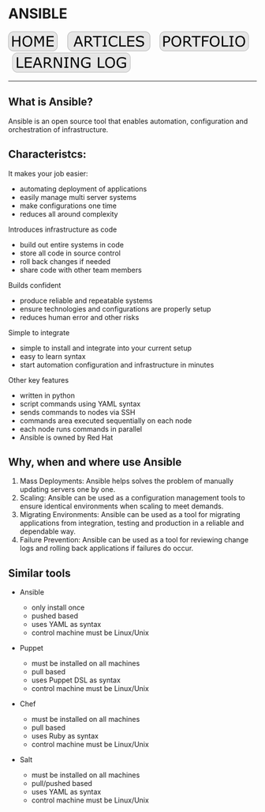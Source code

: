 # ANSIBLE

[![HOME](../../img/button_home.png)](https://github.com/mmmarceleza/My-Learning-Tracker#marcelos-learning-tracker) &nbsp; &nbsp; [![MY ARTICLES](../../img/button_article.png)](https://github.com/mmmarceleza/My-Learning-Tracker/blob/master/content/my-articles.md#my-articles) &nbsp; &nbsp; [![PORTFOLIO](../../img/button_portfolio.png)](https://github.com/mmmarceleza/My-Learning-Tracker/blob/master/content/portfolio.md#portfolio) &nbsp; &nbsp; [![LEARNING LOG](../../img/button_log.png)](https://github.com/mmmarceleza/My-Learning-Tracker/blob/master/content/learning-log.md#learning-log)

***

## What is Ansible?

Ansible is an open source tool that enables automation, configuration and orchestration of infrastructure.

## Characteristcs:

It makes your job easier:
- automating deployment of applications
- easily manage multi server systems
- make configurations one time
- reduces all around complexity
	
Introduces infrastructure as code
- build out entire systems in code
- store all code in source control
- roll back changes if needed
- share code with other team members
	
Builds confident
- produce reliable and repeatable systems
- ensure technologies and configurations are properly setup
- reduces human error and other risks
	
Simple to integrate
- simple to install and integrate into your current setup
- easy to learn syntax
- start automation configuration and infrastructure in minutes
	
Other key features
- written in python
- script commands using YAML syntax
- sends commands to nodes via SSH
- commands area executed sequentially on each node
- each node runs commands in parallel
- Ansible is owned by Red Hat
	
## Why, when and where use Ansible

1. Mass Deployments: Ansible helps solves the problem of manually updating servers one by one.
2. Scaling: Ansible can be used as a configuration management tools to ensure identical environments when scaling to meet demands.
3. Migrating Environments: Ansible can be used as a tool for migrating applications from integration, testing and production in a reliable and dependable way.
4. Failure Prevention: Ansible can be used as a tool for reviewing change logs and rolling back applications if failures do occur.

## Similar tools

- Ansible
    - only install once
    - pushed based
    - uses YAML as syntax
    - control machine must be Linux/Unix
- Puppet
    - must be installed on all machines
    - pull based
    - uses Puppet DSL as syntax
    - control machine must be Linux/Unix

- Chef
    - must be installed on all machines
    - pull based
    - uses Ruby as syntax
    - control machine must be Linux/Unix

- Salt
    - must be installed on all machines
    - pull/pushed based
    - uses YAML as syntax
    - control machine must be Linux/Unix